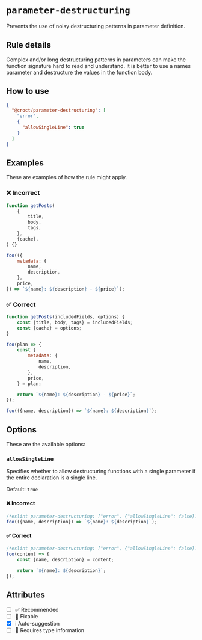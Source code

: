 # `parameter-destructuring`

Prevents the use of noisy destructuring patterns in parameter definition.

## Rule details

Complex and/or long destructuring patterns in parameters can make the function signature hard to read and understand.
It is better to use a names parameter and destructure the values in the function body. 

## How to use

```json
{
  "@croct/parameter-destructuring": [
    "error",
    {
      "allowSingleLine": true
    }
  ]
}
```

## Examples

These are examples of how the rule might apply.

### ❌ Incorrect

```jsx
function getPosts(
    {
        title,
        body,
        tags,
    },
    {cache},
) {}
```

```jsx
foo(({
    metadata: {
        name,
        description,
    },
    price,
}) => `${name}: ${description} - ${price}`);
```

### ✅ Correct

```jsx
function getPosts(includedFields, options) {
    const {title, body, tags} = includedFields;
    const {cache} = options;
}
```

```jsx
foo(plan => {
    const {
        metadata: {
            name,
            description,
        },
        price,
    } = plan;

    return `${name}: ${description} - ${price}`;
});
```

```jsx
foo(({name, description}) => `${name}: ${description}`);
```

## Options

These are the available options:

### `allowSingleLine`

Specifies whether to allow destructuring functions with a single parameter if the entire declaration is a single line.

Default: `true`

#### ❌ Incorrect

```jsx
/*eslint parameter-destructuring: ["error", {"allowSingleLine": false}]*/
foo(({name, description}) => `${name}: ${description}`);
```

#### ✅ Correct

```jsx
/*eslint parameter-destructuring: ["error", {"allowSingleLine": false}]*/
foo(content => {
    const {name, description} = content;

    return `${name}: ${description}`;
});
```

## Attributes

- [ ] ✅ Recommended
- [ ] 🔧 Fixable
- [x] ℹ️ Auto-suggestion
- [ ] 💭 Requires type information
